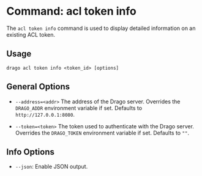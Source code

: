 # Command: acl token info

The `acl token info` command is used to display detailed information on an existing ACL token.

## Usage

```
drago acl token info <token_id> [options]
```

## General Options

- `--address=<addr>`
    The address of the Drago server.
    Overrides the `DRAGO_ADDR` environment variable if set.
    Defaults to `http://127.0.0.1:8080`.

- `--token=<token>`
    The token used to authenticate with the Drago server.
    Overrides the `DRAGO_TOKEN` environment variable if set.
    Defaults to `""`.

## Info Options

- `--json`: Enable JSON output.
